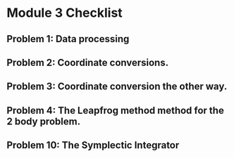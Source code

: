 # Module 3 Checklist
## Problem 1: Data processing
## Problem 2: Coordinate conversions.
## Problem 3: Coordinate conversion the other way.
## Problem 4: The Leapfrog method method for the 2 body problem.
## Problem 10: The Symplectic Integrator
